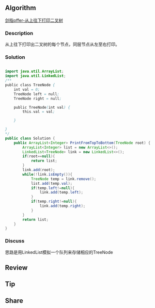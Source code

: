 ## Algorithm

[剑指offer-从上往下打印二叉树](https://www.nowcoder.com/practice/7fe2212963db4790b57431d9ed259701?tpId=13&tags=&title=&diffculty=0&judgeStatus=0&rp=1)

### Description

从上往下打印出二叉树的每个节点，同层节点从左至右打印。


### Solution

```java

import java.util.ArrayList;
import java.util.LinkedList;
/**
public class TreeNode {
    int val = 0;
    TreeNode left = null;
    TreeNode right = null;

    public TreeNode(int val) {
        this.val = val;

    }

}
*/
public class Solution {
    public ArrayList<Integer> PrintFromTopToBottom(TreeNode root) {
        ArrayList<Integer> list = new ArrayList<>();
        LinkedList<TreeNode> link = new LinkedList<>();
        if(root==null){
            return list;
        }
        link.add(root);
        while(!link.isEmpty()){
            TreeNode temp = link.remove();
            list.add(temp.val);
            if(temp.left!=null){
                link.add(temp.left);
            }
            if(temp.right!=null){
                link.add(temp.right);
            }
        }
        return list;
    }
}
```

### Discuss

思路是用LinkedList模拟一个队列来存储相应的TreeNode

## Review


## Tip


## Share
